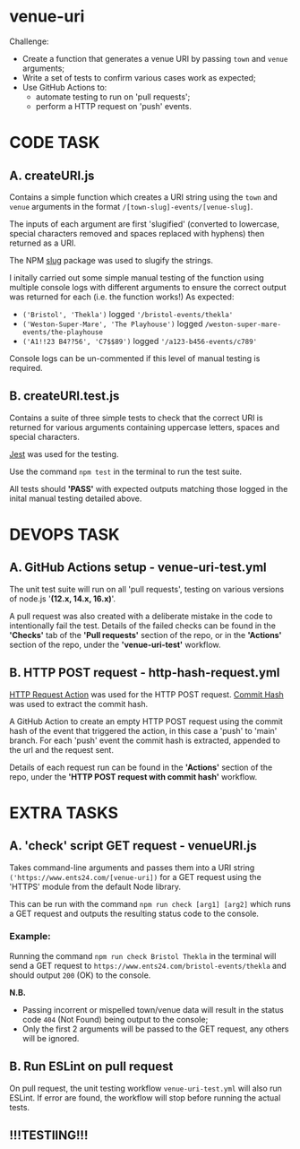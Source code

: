 # venue-uri

Challenge:

- Create a function that generates a venue URI by passing `town` and `venue` arguments;
- Write a set of tests to confirm various cases work as expected;
- Use GitHub Actions to:
  - automate testing to run on 'pull requests';
  - perform a HTTP request on 'push' events.

# CODE TASK

## A. createURI.js

Contains a simple function which creates a URI string using the `town` and `venue` arguments in the format `/[town-slug]-events/[venue-slug]`.

The inputs of each argument are first 'slugified' (converted to lowercase, special characters removed and spaces replaced with hyphens) then returned as a URI.

The NPM [slug](https://github.com/Trott/slug) package was used to slugify the strings.

I initally carried out some simple manual testing of the function using multiple console logs with different arguments to ensure the correct output was returned for each (i.e. the function works!)
As expected:

- `('Bristol', 'Thekla')` logged `'/bristol-events/thekla'`
- `('Weston-Super-Mare', 'The Playhouse')` logged `/weston-super-mare-events/the-playhouse`
- `('A1!!23 B4??56', 'C7$$89')` logged `'/a123-b456-events/c789'`

Console logs can be un-commented if this level of manual testing is required.

## B. createURI.test.js

Contains a suite of three simple tests to check that the correct URI is returned for various arguments containing uppercase letters, spaces and special characters.

[Jest](https://jestjs.io/) was used for the testing.

Use the command `npm test` in the terminal to run the test suite.

All tests should **'PASS'** with expected outputs matching those logged in the inital manual testing detailed above.

# DEVOPS TASK

## A. GitHub Actions setup - venue-uri-test.yml

The unit test suite will run on all 'pull requests', testing on various versions of node.js '**(12.x, 14.x, 16.x)**'.

A pull request was also created with a deliberate mistake in the code to intentionally fail the test. Details of the failed checks can be found in the **'Checks'** tab of the **'Pull requests'** section of the repo, or in the **'Actions'** section of the repo, under the **'venue-uri-test'** workflow.

## B. HTTP POST request - http-hash-request.yml

[HTTP Request Action](https://github.com/fjogeleit/http-request-action) was used for the HTTP POST request.
[Commit Hash](https://github.com/pr-mpt/actions-commit-hash) was used to extract the commit hash.

A GitHub Action to create an empty HTTP POST request using the commit hash of the event that triggered the action, in this case a 'push' to 'main' branch. For each 'push' event the commit hash is extracted, appended to the url and the request sent.

Details of each request run can be found in the **'Actions'** section of the repo, under the **'HTTP POST request with commit hash'** workflow.

# EXTRA TASKS

## A. **'check'** script GET request - venueURI.js

Takes command-line arguments and passes them into a URI string `('https://www.ents24.com/[venue-uri])` for a GET request using the 'HTTPS' module from the default Node library.

This can be run with the command `npm run check [arg1] [arg2]` which runs a GET request and outputs the resulting status code to the console.

### Example:

Running the command `npm run check Bristol Thekla` in the terminal will send a GET request to `https://www.ents24.com/bristol-events/thekla` and should output `200` (OK) to the console.

**N.B.**

- Passing incorrent or mispelled town/venue data will result in the status code `404` (Not Found) being output to the console;
- Only the first 2 arguments will be passed to the GET request, any others will be ignored.

## B. Run ESLint on pull request

On pull request, the unit testing workflow `venue-uri-test.yml` will also run ESLint. If error are found, the workflow will stop before running the actual tests.

## !!!TESTIING!!!
